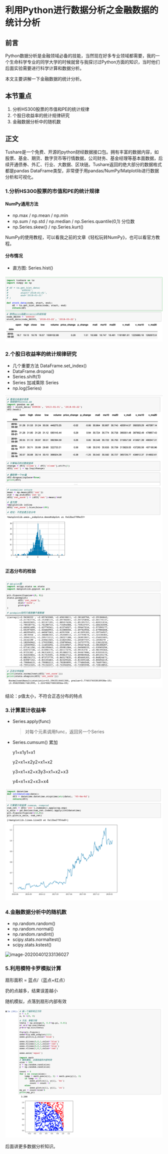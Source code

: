 # 利用Python进行数据分析之金融数据的统计分析

## 前言

Python数据分析是金融领域必备的技能，当然现在好多专业领域都需要，我的一个生命科学专业的同学大学的时候就曾与我探讨过Python方面的知识，当时他们后面实验需要进行科学计算和数据分析。

本文主要讲解一下金融数据的统计分析。

## 本节重点

1. 分析HS300股票的市值和PE的统计规律
2. 个股日收益率的统计规律研究
3. 金融数据分析中的随机数

## 正文

Tushare是一个免费、开源的python财经数据接口包。拥有丰富的数据内容，如股票、基金、期货、数字货币等行情数据，公司财务、基金经理等基本面数据，后续开通债券、外汇、行业、大数据、区块链。Tushare返回的绝大部分的数据格式都是pandas DataFrame类型，非常便于用pandas/NumPy/Matplotlib进行数据分析和可视化。

### 1.分析HS300股票的市值和PE的统计规律

#### NumPy通用方法

- np.max / np.mean / np.min
- np.sum / np.std / np.median / np.Series.quantile(0,1) 分位数
- np.Series.skew() / np.Series.kurt()

NumPy的使用教程，可以看我之前的文章《轻松玩转NumPy》，也可以看官方教程。

#### 分布情况

- 直方图: Series.hist()

![image-20200401233715762](img/金融数据的统计分析/image-20200401233715762.png)

### 2.**个股日收益率的统计规律研究**

- 几个重要方法 DataFrame.set_index()
-  DataFrame.dropna()
-  Series.shift(1)
-  Series 加减乘除 Series
-  np.log(Series)

![image-20200401232815051](img/金融数据的统计分析/image-20200401232815051.png)

#### 正态分布的检验

![image-20200401232900198](img/金融数据的统计分析/image-20200401232900198.png)

结论：p值太小，不符合正态分布的特点

### 3.**计算累计收益率**

- Series.apply(func)

  > 对每个元素调用func，返回另一个Series

- Series.cumsum() 累加

  y1=x1y1=x1

  y2=x1+x2y2=x1+x2

  y3=x1+x2+x3y3=x1+x2+x3

  y4=x1+x2+x3+x4

![image-20200401233024845](img/金融数据的统计分析/image-20200401233024845.png)

### 4.**金融数据分析中的随机数**

- np.random.random()
- np.random.normal()
- np.random.randint()
- scipy.stats.normaltest()
- scipy.stats.kstest()

![image-20200401233136027](img/金融数据的统计分析/image-20200401233136027.png)

### 5.**利用模特卡罗模拟计算**

扇形面积 = 蓝点/（蓝点+红点）

扔的点越多，结果误差越小

随机模拟，点落到扇形内部有效

![image-20200401233256108](img/金融数据的统计分析/image-20200401233256108.png)

后面讲更多数据分析知识。

